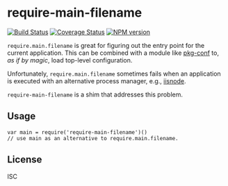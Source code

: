 require-main-filename
=====================

[![Build Status](https://travis-ci.org/yargs/require-main-filename.png)](https://travis-ci.org/yargs/require-main-filename) [![Coverage Status](https://coveralls.io/repos/yargs/require-main-filename/badge.svg?branch=master)](https://coveralls.io/r/yargs/require-main-filename?branch=master) [![NPM version](https://img.shields.io/npm/v/require-main-filename.svg)](https://www.npmjs.com/package/require-main-filename)

`require.main.filename` is great for figuring out the entry point for the current application. This can be combined with a module like [pkg-conf](https://www.npmjs.com/package/pkg-conf) to, *as if by magic*, load top-level configuration.

Unfortunately, `require.main.filename` sometimes fails when an application is executed with an alternative process manager, e.g., [iisnode](https://github.com/tjanczuk/iisnode).

`require-main-filename` is a shim that addresses this problem.

Usage
-----

    var main = require('require-main-filename')()
    // use main as an alternative to require.main.filename.

License
-------

ISC

